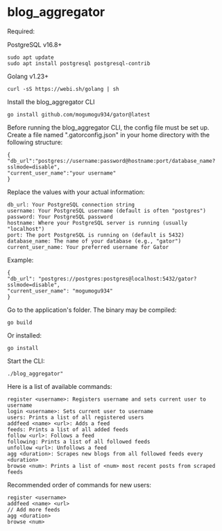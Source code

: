 # blog_aggregator

Required:

PostgreSQL v16.8+
```
sudo apt update
sudo apt install postgresql postgresql-contrib
```

Golang v1.23+
```
curl -sS https://webi.sh/golang | sh
```


Install the blog_aggregator CLI
```
go install github.com/mogumogu934/gator@latest
```

Before running the blog_aggregator CLI, the config file must be set up.
Create a file named ".gatorconfig.json" in your home directory with the following structure:

```
{
"db_url":"postgres://username:password@hostname:port/database_name?sslmode=disable",
"current_user_name":"your username"
}
```

Replace the values with your actual information:
```
db_url: Your PostgreSQL connection string
username: Your PostgreSQL username (default is often "postgres")
password: Your PostgreSQL password
hostname: Where your PostgreSQL server is running (usually "localhost")
port: The port PostgreSQL is running on (default is 5432)
database_name: The name of your database (e.g., "gator")
current_user_name: Your preferred username for Gator
```

Example:
```
{
"db_url": "postgres://postgres:postgres@localhost:5432/gator?sslmode=disable",
"current_user_name": "mogumogu934"
}
```

Go to the application's folder. The binary may be compiled:
```
go build
```

Or installed:
```
go install
```

Start the CLI:
```
./blog_aggregator"
```

Here is a list of available commands:
```
register <username>: Registers username and sets current user to username
login <username>: Sets current user to username
users: Prints a list of all registered users
addfeed <name> <url>: Adds a feed
feeds: Prints a list of all added feeds
follow <url>: Follows a feed
following: Prints a list of all followed feeds
unfollow <url>: Unfollows a feed
agg <duration>: Scrapes new blogs from all followed feeds every <duration>
browse <num>: Prints a list of <num> most recent posts from scraped feeds
```

Recommended order of commands for new users:
```
register <username>
addfeed <name> <url>
// Add more feeds
agg <duration>
browse <num>
```